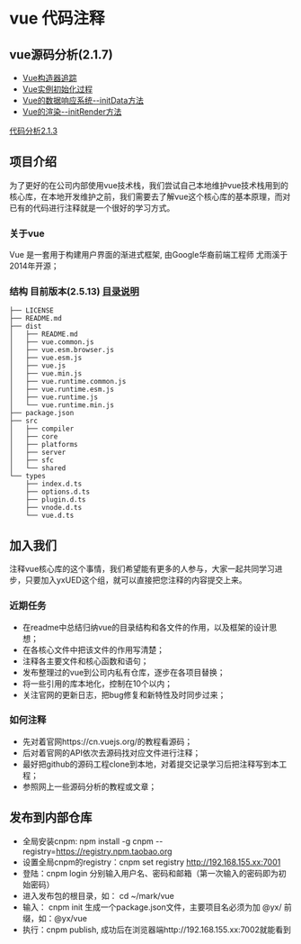 # vue 代码注释

## vue源码分析(2.1.7)

- [Vue构造器追踪](learn-1.md)
- [Vue实例初始化过程](learn-2.md)
- [Vue的数据响应系统--initData方法](learn-3.md)
- [Vue的渲染--initRender方法](learn-4.md)


[代码分析2.1.3](vue-learn.md)
## 项目介绍
为了更好的在公司内部使用vue技术栈，我们尝试自己本地维护vue技术栈用到的核心库，在本地开发维护之前，我们需要去了解vue这个核心库的基本原理，而对已有的代码进行注释就是一个很好的学习方式。

### 关于vue
Vue 是一套用于构建用户界面的渐进式框架, 由Google华裔前端工程师 尤雨溪于2014年开源；

### 结构 目前版本(2.5.13) [目录说明](https://github.com/vuejs/vue/blob/dev/.github/CONTRIBUTING.md#development-setup)

```
├── LICENSE
├── README.md
├── dist
│   ├── README.md
│   ├── vue.common.js
│   ├── vue.esm.browser.js
│   ├── vue.esm.js
│   ├── vue.js
│   ├── vue.min.js
│   ├── vue.runtime.common.js
│   ├── vue.runtime.esm.js
│   ├── vue.runtime.js
│   └── vue.runtime.min.js
├── package.json
├── src
│   ├── compiler
│   ├── core
│   ├── platforms
│   ├── server
│   ├── sfc
│   └── shared
└── types
    ├── index.d.ts
    ├── options.d.ts
    ├── plugin.d.ts
    ├── vnode.d.ts
    └── vue.d.ts
```

## 加入我们
注释vue核心库的这个事情，我们希望能有更多的人参与，大家一起共同学习进步，只要加入yxUED这个组，就可以直接把您注释的内容提交上来。

### 近期任务
- 在readme中总结归纳vue的目录结构和各文件的作用，以及框架的设计思想；
- 在各核心文件中把该文件的作用写清楚；
- 注释各主要文件和核心函数和语句；
- 发布整理过的vue到公司内私有仓库，逐步在各项目替换；
- 将一些引用的库本地化，控制在10个以内；
- 关注官网的更新日志，把bug修复和新特性及时同步过来；

### 如何注释
- 先对着官网https://cn.vuejs.org/的教程看源码；
- 后对着官网的API依次去源码找对应文件进行注释；
- 最好把github的源码工程clone到本地，对着提交记录学习后把注释写到本工程；
- 参照网上一些源码分析的教程或文章；

## 发布到内部仓库
- 全局安装cnpm: npm install -g cnpm --registry=https://registry.npm.taobao.org
- 设置全局cnpm的registry：cnpm set registry http://192.168.155.xx:7001
- 登陆：cnpm login 分别输入用户名、密码和邮箱（第一次输入的密码即为初始密码）
- 进入发布包的根目录，如： cd ~/mark/vue
- 输入： cnpm init 生成一个package.json文件，主要项目名必须为加 @yx/ 前缀，如：@yx/vue
- 执行：cnpm publish, 成功后在浏览器端http://192.168.155.xx:7002就能看到

